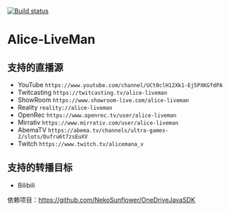 [![Build status](https://ci.appveyor.com/api/projects/status/8e7rkexflv8o359g/branch/master?svg=true)](https://ci.appveyor.com/project/NekoSunflower/alice-liveman/branch/master)
# Alice-LiveMan
## 支持的直播源
+ YouTube `https://www.youtube.com/channel/UCt0clH12Xk1-Ej5PXKGfdPA`
+ Twitcasting `https://twitcasting.tv/alice-liveman`
+ ShowRoom `https://www.showroom-live.com/alice-liveman`
+ Reality `reality://alice-liveman`
+ OpenRec `https://www.openrec.tv/user/alice-liveman`
+ Mirrativ `https://www.mirrativ.com/user/alice-liveman`
+ AbemaTV `https://abema.tv/channels/ultra-games-2/slots/Dufru6t7zsEuXV`
+ Twitch `https://www.twitch.tv/alicemana_v`

## 支持的转播目标
+ Bilibili

依赖项目：https://github.com/NekoSunflower/OneDriveJavaSDK
